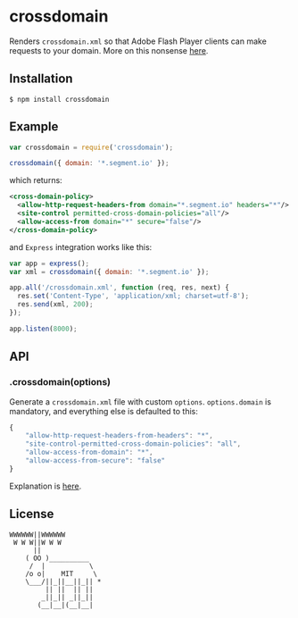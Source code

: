 # crossdomain

  Renders `crossdomain.xml` so that Adobe Flash Player clients can make requests to your domain. More on this nonsense [here](http://www.adobe.com/devnet/adobe-media-server/articles/cross-domain-xml-for-streaming.html).

## Installation

    $ npm install crossdomain

## Example

```js
var crossdomain = require('crossdomain');

crossdomain({ domain: '*.segment.io' });
```

which returns:

```xml
<cross-domain-policy>
  <allow-http-request-headers-from domain="*.segment.io" headers="*"/>
  <site-control permitted-cross-domain-policies="all"/>
  <allow-access-from domain="*" secure="false"/>
</cross-domain-policy>
```

and `Express` integration works like this:

```js
var app = express();
var xml = crossdomain({ domain: '*.segment.io' });

app.all('/crossdomain.xml', function (req, res, next) {
  res.set('Content-Type', 'application/xml; charset=utf-8');
  res.send(xml, 200);
});

app.listen(8000);
```

## API

### .crossdomain(options)
  
  Generate a `crossdomain.xml` file with custom `options`. `options.domain` is mandatory, and everything else is defaulted to this:

```js
{
    "allow-http-request-headers-from-headers": "*",
    "site-control-permitted-cross-domain-policies": "all",
    "allow-access-from-domain": "*",
    "allow-access-from-secure": "false"
}
```

Explanation is [here](http://www.adobe.com/devnet/adobe-media-server/articles/cross-domain-xml-for-streaming.html).

## License

```
WWWWWW||WWWWWW
 W W W||W W W
      ||
    ( OO )__________
     /  |           \
    /o o|    MIT     \
    \___/||_||__||_|| *
         || ||  || ||
        _||_|| _||_||
       (__|__|(__|__|
```